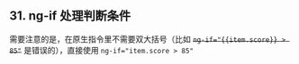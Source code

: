 ## 31. ng-if 处理判断条件

需要注意的是，在原生指令里不需要双大括号（比如 ~~`ng-if="{{item.score}} > 85"`~~ 是错误的），直接使用 `ng-if="item.score > 85"`